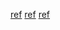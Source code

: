 [ref](https://github.com/NVIDIA-AI-IOT/deepstream_python_apps)
[ref](https://gstreamer.freedesktop.org/documentation/tutorials/basic/index.html?gi-language=python)
[ref](https://docs.nvidia.com/metropolis/deepstream/dev-guide/text/DS_plugin_Intro.html)